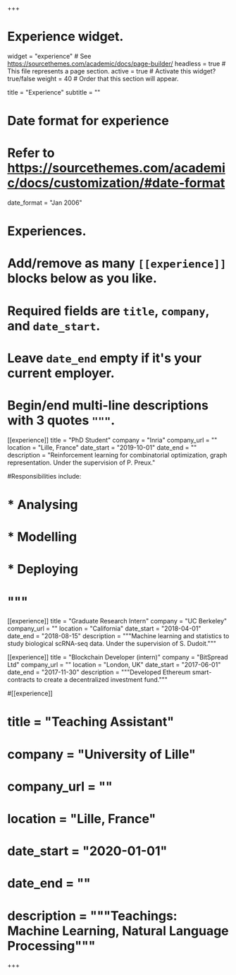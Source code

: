+++
# Experience widget.
widget = "experience"  # See https://sourcethemes.com/academic/docs/page-builder/
headless = true  # This file represents a page section.
active = true  # Activate this widget? true/false
weight = 40  # Order that this section will appear.

title = "Experience"
subtitle = ""

# Date format for experience
#   Refer to https://sourcethemes.com/academic/docs/customization/#date-format
date_format = "Jan 2006"

# Experiences.
#   Add/remove as many `[[experience]]` blocks below as you like.
#   Required fields are `title`, `company`, and `date_start`.
#   Leave `date_end` empty if it's your current employer.
#   Begin/end multi-line descriptions with 3 quotes `"""`.
[[experience]]
  title = "PhD Student"
  company = "Inria"
  company_url = ""
  location = "Lille, France"
  date_start = "2019-10-01"
  date_end = ""
  description = "Reinforcement learning for combinatorial optimization, graph representation. Under the supervision of P. Preux."

#Responsibilities include:
  
#  * Analysing
#  * Modelling
#  * Deploying
#  """

[[experience]]
  title = "Graduate Research Intern"
  company = "UC Berkeley"
  company_url = ""
  location = "California"
  date_start = "2018-04-01"
  date_end = "2018-08-15"
  description = """Machine learning and statistics to study biological scRNA-seq data. Under the supervision of S. Dudoit."""

[[experience]]
  title = "Blockchain Developer (intern)"
  company = "BitSpread Ltd"
  company_url = ""
  location = "London, UK"
  date_start = "2017-06-01"
  date_end = "2017-11-30"
  description = """Developed Ethereum smart-contracts to create a decentralized investment fund."""

#[[experience]]
#  title = "Teaching Assistant"
#  company = "University of Lille"
#  company_url = ""
#  location = "Lille, France"
#  date_start = "2020-01-01"
#  date_end = ""
#  description = """Teachings: Machine Learning, Natural Language Processing"""
+++

